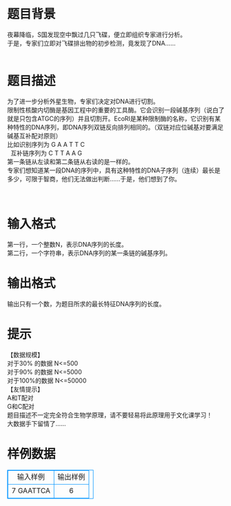 # 

 
 # 题目背景 
夜幕降临，S国发现空中飘过几只飞碟，便立即组织专家进行分析。<BR>于是，专家们立即对飞碟排出物的初步检测，竟发现了DNA……<BR><BR> 

 
 # 题目描述 
为了进一步分析外星生物，专家们决定对DNA进行切割。<BR>限制性核酸内切酶是基因工程中的重要的工具酶。它会识别一段碱基序列（说白了就是只包含ATGC的序列）并且切割开。EcoRI是某种限制酶的名称，它识别有某种特性的DNA序列，即DNA序列双链反向排列相同的。（双链对应位碱基对要满足碱基互补配对原则）<BR>比如识别序列为&nbsp;G&nbsp;A&nbsp;A&nbsp;T&nbsp;T&nbsp;C<BR>&nbsp;&nbsp;互补链序列为&nbsp;C&nbsp;T&nbsp;T&nbsp;A&nbsp;A&nbsp;G<BR>第一条链从左读和第二条链从右读的是一样的。<BR>专家们想知道某一段DNA的序列中，具有这种特性的DNA子序列（连续）最长是多少，可限于智商，他们无法做出判断……于是，他们想到了你。<BR><BR><BR> 

 
 # 输入格式 
第一行，一个整数N，表示DNA序列的长度。<BR>第二行，一个字符串，表示DNA序列的某一条链的碱基序列。 

 
 # 输出格式 
输出只有一个数，为题目所求的最长特征DNA序列的长度。 

 
 # 提示 
【数据规模】<BR>	对于30%&nbsp;的数据&nbsp;N&lt;=500<BR>	对于90%&nbsp;的数据&nbsp;N&lt;=5000<BR>	对于100%的数据&nbsp;N&lt;=50000<BR>【友情提示】<BR>	A和T配对<BR>	G和C配对<BR>	题目描述不一定完全符合生物学原理，请不要轻易将此原理用于文化课学习！<BR>	大数据手下留情了……<BR> 
# 样例数据
<style>
        table,table tr th, table tr td { border:1px solid #0094ff; }
        table { width: 200px; min-height: 25px; line-height: 25px; text-align: center; border-collapse: collapse;}   
    </style>
<table>
	<tr>
		<td>输入样例</td>
		<td>输出样例</td>
	</tr>
<tr><td>7
GAATTCA
</td><td>6

</td></tr></table>
